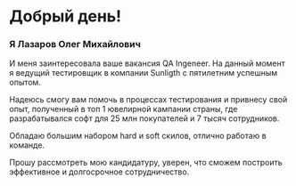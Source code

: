 # Добрый день!

### Я Лазаров Олег Михайлович

И меня заинтересовала ваше вакансия QA Ingeneer.
На данный момент я ведущий тестировщик в компании Sunligth с пятилетним успешным опытом. 

Надеюсь смогу вам помочь в процессах тестирования и привнесу свой опыт, полученный в топ 1 ювелирной кампании страны, где разрабатывался софт 
для 25 млн покупателей и 7 тысяч сотрудников.

Обладаю большим набором hard и soft скилов, отлично работаю в команде.

Прошу рассмотреть мою кандидатуру, уверен, что сможем построить эффективное и долгосрочное сотрудничество.

